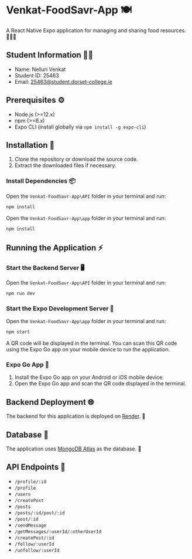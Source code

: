 # Venkat-FoodSavr-App 🍽️

A React Native Expo application for managing and sharing food resources. 🍎🥦🥪

## Student Information 👨‍🎓

- Name: Nelluri Venkat
- Student ID: 25463
- Email: 25463@student.dorset-college.ie

## Prerequisites ⚙️

- Node.js (>=12.x)
- npm (>=6.x)
- Expo CLI (install globally via `npm install -g expo-cli`)

## Installation 🚀

1. Clone the repository or download the source code.
2. Extract the downloaded files if necessary.

### Install Dependencies 📦

Open the `Venkat-FoodSavr-App\API` folder in your terminal and run:

```bash
npm install
```

Open the `Venkat-FoodSavr-App\app` folder in your terminal and run:

```bash
npm install
```

## Running the Application ⚡

### Start the Backend Server 🖥️

Open the `Venkat-FoodSavr-App\API` folder in your terminal and run:

```bash
npm run dev
```

### Start the Expo Development Server 📱

Open the `Venkat-FoodSavr-App\app` folder in your terminal and run:

```bash
npm start
```

A QR code will be displayed in the terminal. You can scan this QR code using the Expo Go app on your mobile device to run the application.

### Expo Go App 📲

1. Install the Expo Go app on your Android or iOS mobile device.
2. Open the Expo Go app and scan the QR code displayed in the terminal.

## Backend Deployment 🌐

The backend for this application is deployed on [Render](https://render.com/). 🚀

## Database 💾

The application uses [MongoDB Atlas](https://www.mongodb.com/cloud/atlas) as the database. 📂

## API Endpoints 🔌

- `/profile/:id`
- `/profile`
- `/users`
- `/createPost`
- `/posts`
- `/posts/:id/post/:id`
- `/post/:id`
- `/sendMessage`
- `/getMessages/:userId/:otherUserId`
- `/createPost/:id`
- `/follow/:userId`
- `/unfollow/:userId`

